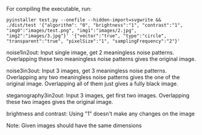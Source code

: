 For compiling the executable, run: 
```
pyinstaller test.py --onefile --hidden-import=svgwrite &&
./dist/test '{"algorithm": "0", "brightness":"1", "contrast":"1", "img0":"images/test.png", "img1":"images/2.jpg", "img2":"images/3.jpg"}' '{"vector":"true", "type":"circle", "transparent":"true", "pixelSize":"1", "samplingFrequency":"2"}'
```
noise1in2out: Input single image, get 2 meaningless noise patterns. Overlapping these two meaningless noise patterns gives the original image.

noise3in3out: Input 3 images, get 3 meaningless noise patterns. Overlapping any two meaningless noise patterns gives the one of the original image. Overlapping all of them just gives a fully black image.

steganography3in2out: Input 3 images, get first two images. Overlapping these two images gives the original image.

brightness and contrast: Using "1" doesn't make any changes on the image

Note: Given images should have the same dimensions


